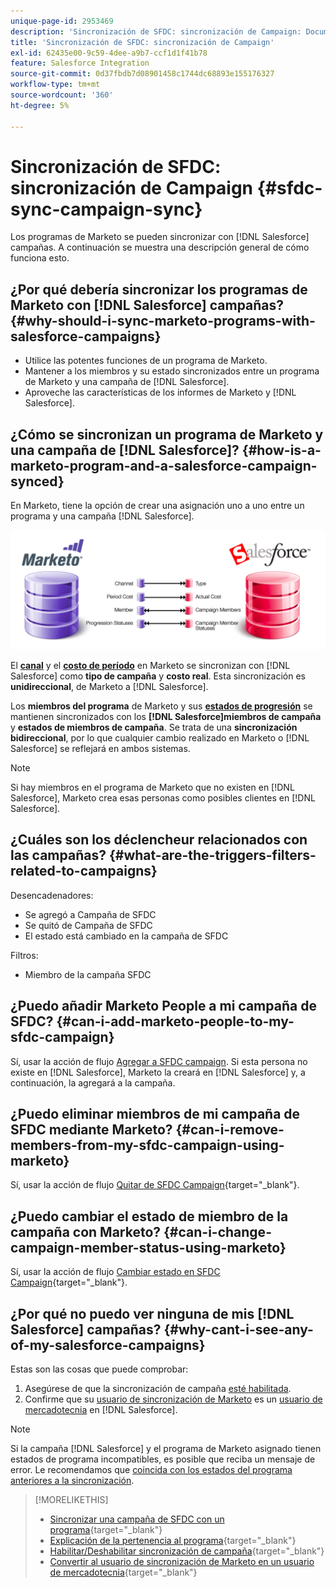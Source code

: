 ```yaml
---
unique-page-id: 2953469
description: 'Sincronización de SFDC: sincronización de Campaign: Documentos de Marketo: documentación del producto'
title: 'Sincronización de SFDC: sincronización de Campaign'
exl-id: 62435e00-9c59-4dee-a9b7-ccf1d1f41b78
feature: Salesforce Integration
source-git-commit: 0d37fbdb7d08901458c1744dc68893e155176327
workflow-type: tm+mt
source-wordcount: '360'
ht-degree: 5%

---
```


# Sincronización de SFDC: sincronización de Campaign {#sfdc-sync-campaign-sync}

Los programas de Marketo se pueden sincronizar con [!DNL Salesforce] campañas. A continuación se muestra una descripción general de cómo funciona esto.

## ¿Por qué debería sincronizar los programas de Marketo con [!DNL Salesforce] campañas? {#why-should-i-sync-marketo-programs-with-salesforce-campaigns}

* Utilice las potentes funciones de un programa de Marketo.
* Mantener a los miembros y su estado sincronizados entre un programa de Marketo y una campaña de [!DNL Salesforce].
* Aproveche las características de los informes de Marketo y [!DNL Salesforce].

## ¿Cómo se sincronizan un programa de Marketo y una campaña de [!DNL Salesforce]? {#how-is-a-marketo-program-and-a-salesforce-campaign-synced}

En Marketo, tiene la opción de crear una asignación uno a uno entre un programa y una campaña [!DNL Salesforce].

![](assets/image2015-7-8-9-3a43-3a8.png)

El **[canal](/help/marketo/product-docs/administration/tags/create-a-program-channel.md)** y el **[costo de período](/help/marketo/product-docs/core-marketo-concepts/programs/working-with-programs/understanding-period-costs.md)** en Marketo se sincronizan con [!DNL Salesforce] como **tipo de campaña** y **costo real**. Esta sincronización es **unidireccional**, de Marketo a [!DNL Salesforce].

Los **miembros del programa** de Marketo y sus **[estados de progresión](/help/marketo/product-docs/core-marketo-concepts/programs/creating-programs/understanding-program-membership.md)** se mantienen sincronizados con los **[!DNL Salesforce]miembros de campaña** y **estados de miembros de campaña**. Se trata de una **sincronización bidireccional**, por lo que cualquier cambio realizado en Marketo o [!DNL Salesforce] se reflejará en ambos sistemas.

>[!NOTE]
>
>Si hay miembros en el programa de Marketo que no existen en [!DNL Salesforce], Marketo crea esas personas como posibles clientes en [!DNL Salesforce].

## ¿Cuáles son los déclencheur relacionados con las campañas? {#what-are-the-triggers-filters-related-to-campaigns}

Desencadenadores:

* Se agregó a Campaña de SFDC
* Se quitó de Campaña de SFDC
* El estado está cambiado en la campaña de SFDC

Filtros:

* Miembro de la campaña SFDC

## ¿Puedo añadir Marketo People a mi campaña de SFDC? {#can-i-add-marketo-people-to-my-sfdc-campaign}

Sí, usar la acción de flujo [Agregar a SFDC campaign](/help/marketo/product-docs/core-marketo-concepts/smart-campaigns/salesforce-flow-actions/add-to-sfdc-campaign.md). Si esta persona no existe en [!DNL Salesforce], Marketo la creará en [!DNL Salesforce] y, a continuación, la agregará a la campaña.

## ¿Puedo eliminar miembros de mi campaña de SFDC mediante Marketo? {#can-i-remove-members-from-my-sfdc-campaign-using-marketo}

Sí, usar la acción de flujo [Quitar de SFDC Campaign](/help/marketo/product-docs/core-marketo-concepts/smart-campaigns/salesforce-flow-actions/remove-from-sfdc-campaign.md){target="_blank"}.

## ¿Puedo cambiar el estado de miembro de la campaña con Marketo? {#can-i-change-campaign-member-status-using-marketo}

Sí, usar la acción de flujo [Cambiar estado en SFDC Campaign](/help/marketo/product-docs/core-marketo-concepts/smart-campaigns/salesforce-flow-actions/change-status-in-sfdc-campaign.md){target="_blank"}.

## ¿Por qué no puedo ver ninguna de mis [!DNL Salesforce] campañas? {#why-cant-i-see-any-of-my-salesforce-campaigns}

Estas son las cosas que puede comprobar:

1. Asegúrese de que la sincronización de campaña [esté habilitada](/help/marketo/product-docs/crm-sync/salesforce-sync/setup/optional-steps/enable-disable-campaign-sync.md).
1. Confirme que su [usuario de sincronización de Marketo](/help/marketo/product-docs/crm-sync/salesforce-sync/setup/enterprise-unlimited-edition/step-2-of-3-create-a-salesforce-user-for-marketo-enterprise-unlimited.md) es un [usuario de mercadotecnia](/help/marketo/product-docs/crm-sync/salesforce-sync/setup/optional-steps/enable-disable-campaign-sync/make-marketo-sync-user-a-marketing-user.md) en [!DNL Salesforce].

>[!NOTE]
>
>Si la campaña [!DNL Salesforce] y el programa de Marketo asignado tienen estados de programa incompatibles, es posible que reciba un mensaje de error. Le recomendamos que [coincida con los estados del programa anteriores a la sincronización](/help/marketo/product-docs/crm-sync/salesforce-sync/sfdc-sync-details/how-to-match-program-statuses-and-salesforce-campaign-statuses-prior-to-sync.md).

>[!MORELIKETHIS]
>
>* [Sincronizar una campaña de SFDC con un programa](/help/marketo/product-docs/core-marketo-concepts/programs/working-with-programs/sync-an-sfdc-campaign-with-a-program.md){target="_blank"}
>* [Explicación de la pertenencia al programa](/help/marketo/product-docs/core-marketo-concepts/programs/creating-programs/understanding-program-membership.md){target="_blank"}
>* [Habilitar/Deshabilitar sincronización de campaña](/help/marketo/product-docs/crm-sync/salesforce-sync/setup/optional-steps/enable-disable-campaign-sync.md){target="_blank"}
>* [Convertir al usuario de sincronización de Marketo en un usuario de mercadotecnia](/help/marketo/product-docs/crm-sync/salesforce-sync/setup/optional-steps/enable-disable-campaign-sync/make-marketo-sync-user-a-marketing-user.md){target="_blank"}
